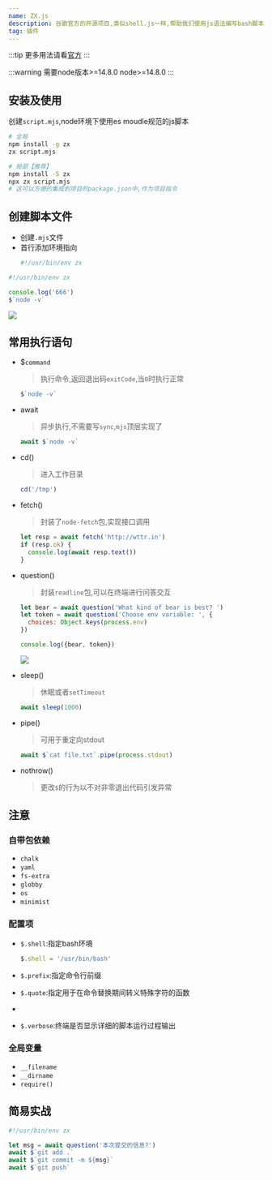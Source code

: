 ```yaml
---
name: ZX.js
description: 谷歌官方的开源项目,类似shell.js一样,帮助我们使用js语法编写bash脚本,对前端更加友好
tag: 插件
---
```


:::tip
更多用法请看[官方](https://github.com/google/zx)
:::

:::warning 需要node版本>=14.8.0
node>=14.8.0
:::

## 安装及使用

创建`script.mjs`,node环境下使用es moudle规范的js脚本
```bash
# 全局
npm install -g zx
zx script.mjs

# 局部【推荐】
npm install -S zx
npx zx script.mjs
# 这可以方便的集成到项目的package.json中,作为项目指令
```

## 创建脚本文件
- 创建`.mjs`文件
- 首行添加环境指向
  ```js
  #!/usr/bin/env zx
  ```

```js
#!/usr/bin/env zx

console.log('666')
$`node -v`
```

![](/md/zx1.png)

## 常用执行语句
- $`command`
  > 执行命令,返回退出码`exitCode`,当`0`时执行正常
  ```js
  $`node -v`
  ```

- await
  > 异步执行,不需要写`sync`,`mjs`顶层实现了

  ```js
  await $`node -v`
  ```

- cd()
  > 进入工作目录

  ```js
  cd('/tmp')
  ```

- fetch()
  > 封装了`node-fetch`包,实现接口调用

  ```js
  let resp = await fetch('http://wttr.in')
  if (resp.ok) {
    console.log(await resp.text())
  }
  ```

- question()
  > 封装`readline`包,可以在终端进行问答交互

  ```js
  let bear = await question('What kind of bear is best? ')
  let token = await question('Choose env variable: ', {
    choices: Object.keys(process.env)
  })

  console.log({bear, token})
  ```
  ![](/md/zx2.png)

- sleep()
  > 休眠或者`setTimeout`

  ```js
  await sleep(1000)
  ```

- pipe()
  > 可用于重定向stdout
  
  ```js
  await $`cat file.txt`.pipe(process.stdout)
  ```

- nothrow()
  > 更改`$`的行为以不对非零退出代码引发异常

## 注意

### 自带包依赖
- `chalk`
- `yaml`
- `fs-extra`
- `globby`
- `os`
- `minimist`

### 配置项
- `$.shell`:指定bash环境
  ```js
  $.shell = '/usr/bin/bash'
  ```
- `$.prefix`:指定命令行前缀

- `$.quote`:指定用于在命令替换期间转义特殊字符的函数
- 
- `$.verbose`:终端是否显示详细的脚本运行过程输出


### 全局变量
- `__filename`
- `__dirname`
- `require()`


## 简易实战
```js
#!/usr/bin/env zx

let msg = await question('本次提交的信息?')
await $`git add .`
await $`git commit -m ${msg}`
await $`git push`
```
